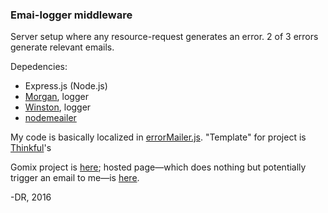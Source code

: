 ### Emai-logger middleware

Server setup where any resource-request generates an error. 2 of 3 errors generate relevant emails.

Depedencies:
* Express.js (Node.js)
* [Morgan](https://www.npmjs.com/package/morgan), logger
* [Winston](https://www.npmjs.com/package/winston), logger
* [nodemeailer](https://www.npmjs.com/package/nodemailer)

My code is basically localized in [errorMailer.js](./errorMailer.js). "Template" for project is [Thinkful](https://www.npmjs.com/package/nodemailer)'s

Gomix project is [here](https://gomix.com/#!/project/south-newsstand); hosted page&#8212;which does nothing but potentially trigger an email to me&#8212;is [here](https://south-newsstand.gomix.me/).

-DR, 2016